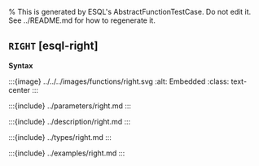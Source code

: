 % This is generated by ESQL's AbstractFunctionTestCase. Do not edit it. See ../README.md for how to regenerate it.

## `RIGHT` [esql-right]

**Syntax**

:::{image} ../../../images/functions/right.svg
:alt: Embedded
:class: text-center
:::


:::{include} ../parameters/right.md
:::

:::{include} ../description/right.md
:::

:::{include} ../types/right.md
:::

:::{include} ../examples/right.md
:::
